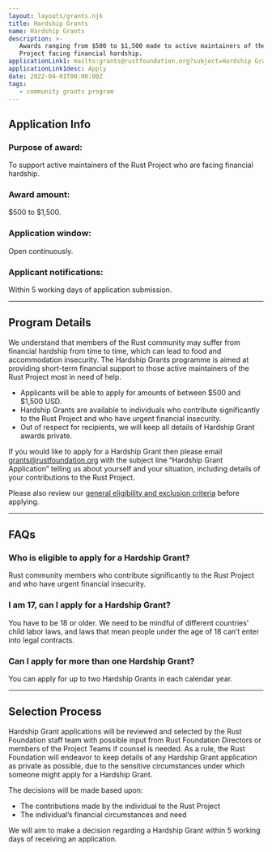 ```yaml
---
layout: layouts/grants.njk
title: Hardship Grants
name: Hardship Grants
description: >-
   Awards ranging from $500 to $1,500 made to active maintainers of the Rust
   Project facing financial hardship.
applicationLink1: mailto:grants@rustfoundation.org?subject=Hardship Grant Application
applicationLink1desc: Apply
date: 2022-04-01T00:00:00Z
tags:
   - community grants program
---
```

## Application Info

### Purpose of award:

To support active maintainers of the Rust Project who are facing financial hardship.

### Award amount:

$500 to $1,500.

### Application window:

Open continuously.

### Applicant notifications:

Within 5 working days of application submission.

- - -

## Program Details

We understand that members of the Rust community may suffer from financial hardship from time to time, which can lead to food and accommodation insecurity. The Hardship Grants programme is aimed at providing short-term financial support to those active maintainers of the Rust Project most in need of help.

* Applicants will be able to apply for amounts of between $500 and $1,500 USD.
* Hardship Grants are available to individuals who contribute significantly to the Rust Project and who have urgent financial insecurity.
* Out of respect for recipients, we will keep all details of Hardship Grant awards private. 

If you would like to apply for a Hardship Grant then please email [grants@rustfoundation.org](mailto:grants@rustfoundation.org) with the subject line “Hardship Grant Application” telling us about yourself and your situation, including details of your contributions to the Rust Project.

Please also review our [general eligibility and exclusion criteria](/grants-eligibility/) before applying.

- - -

## FAQs

### Who is eligible to apply for a Hardship Grant?

Rust community members who contribute significantly to the Rust Project and who have urgent financial insecurity.

### I am 17, can I apply for a Hardship Grant?

You have to be 18 or older. We need to be mindful of different countries’ child labor laws, and laws that mean people under the age of 18 can’t enter into legal contracts.

### Can I apply for more than one Hardship Grant?

You can apply for up to two Hardship Grants in each calendar year.

- - -

## Selection Process

Hardship Grant applications will be reviewed and selected by the Rust Foundation staff team with possible input from Rust Foundation Directors or members of the Project Teams if counsel is needed. As a rule, the Rust Foundation will endeavor to keep details of any Hardship Grant application as private as possible, due to the sensitive circumstances under which someone might apply for a Hardship Grant. 

The decisions will be made based upon:

* The contributions made by the individual to the Rust Project
* The individual’s financial circumstances and need

We will aim to make a decision regarding a Hardship Grant within 5 working days of receiving an application.